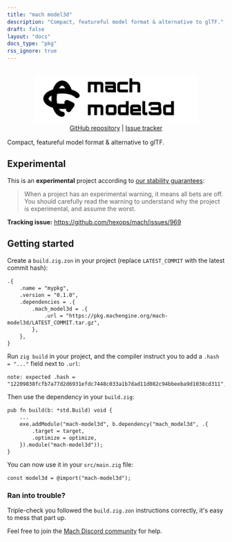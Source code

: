 ```yaml
---
title: "mach model3d"
description: "Compact, featureful model format & alternative to glTF."
draft: false
layout: "docs"
docs_type: "pkg"
rss_ignore: true
---
```


<div style="display: flex; flex-direction: column; justify-content: space-between; align-items: center; margin-bottom: 1rem;">
    <picture>
        <source media="(prefers-color-scheme: dark)" srcset="/assets/mach/model3d-full-dark.svg">
        <img alt="mach-model3d" src="/assets/mach/model3d-full-light.svg" style="height: 7rem; margin-top: 1rem;">
    </picture>
    <span>
        <a href="https://github.com/hexops/mach-model3d">GitHub repository</a> | <a href="https://github.com/hexops/mach/issues?q=is%3Aissue+is%3Aopen+label%3Amodel3d">Issue tracker</a>
    </span>
</div>

Compact, featureful model format & alternative to glTF.

## Experimental

This is an **experimental** project according to [our stability guarantees](../../about/stability):

> When a project has an experimental warning, it means all bets are off. You should carefully read the warning to understand why the project is experimental, and assume the worst.

**Tracking issue:** https://github.com/hexops/mach/issues/969

## Getting started

Create a `build.zig.zon` in your project (replace `LATEST_COMMIT` with the latest commit hash):

```zig
.{
    .name = "mypkg",
    .version = "0.1.0",
    .dependencies = .{
        .mach_model3d = .{
            .url = "https://pkg.machengine.org/mach-model3d/LATEST_COMMIT.tar.gz",
        },
    },
}
```

Run `zig build` in your project, and the compiler instruct you to add a `.hash = "..."` field next to `.url`:

```
note: expected .hash = "12209838fcfb7a77d2d6931efdc7448c033a1b7dad11d082c94bbeeba9d1038cd311",
```

Then use the dependency in your `build.zig`:

```zig
pub fn build(b: *std.Build) void {
    ...
    exe.addModule("mach-model3d", b.dependency("mach_model3d", .{
        .target = target,
        .optimize = optimize,
    }).module("mach-model3d"));
}
```

You can now use it in your `src/main.zig` file:

```zig
const model3d = @import("mach-model3d");
```

### Ran into trouble?

Triple-check you followed the `build.zig.zon` instructions correctly, it's easy to mess that part up.

Feel free to join the [Mach Discord community](../../discord) for help.
